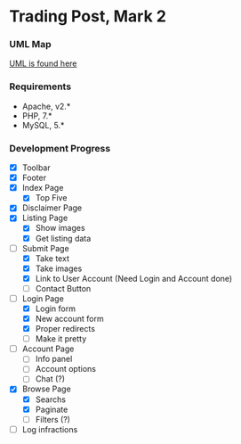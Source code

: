 # Trading Post, Mark 2
### UML Map
[UML is found here](https://www.draw.io/?lightbox=1&highlight=0000ff&edit=_blank&layers=1&nav=1&title=SiteStructure.xml#Uhttps%3A%2F%2Fraw.githubusercontent.com%2Fmaximombro%2FTrading-Post-Mark-2%2Fmaster%2FSiteStructure.xml)

### Requirements
* Apache, v2.*
* PHP, 7.*
* MySQL, 5.*

### Development Progress
- [x] Toolbar
- [x] Footer
- [x] Index Page
    - [x] Top Five
- [x] Disclaimer Page
- [x] Listing Page
    - [x] Show images
    - [x] Get listing data
- [ ] Submit Page
    - [x] Take text
    - [x] Take images
    - [x] Link to User Account (Need Login and Account done)
    - [ ] Contact Button
- [ ] Login Page
    - [x] Login form
    - [x] New account form
    - [x] Proper redirects
    - [ ] Make it pretty
- [ ] Account Page
    - [ ] Info panel
    - [ ] Account options
    - [ ] Chat (?)
- [x] Browse Page
    - [x] Searchs
    - [x] Paginate
    - [ ] Filters (?)
- [ ] Log infractions
